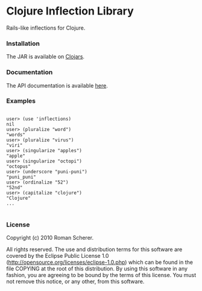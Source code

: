 # Clojure Inflection Library

Rails-like inflections for Clojure.

### Installation

The JAR is available on [Clojars](http://clojars.org/inflections).

### Documentation 

The API documentation is available [here](http://r0man.github.com/inflections-clj).

### Examples
<pre>
<code>
user> (use 'inflections)
nil
user> (pluralize "word")
"words"
user> (pluralize "virus")
"viri"
user> (singularize "apples")
"apple"
user> (singularize "octopi")
"octopus"
user> (underscore "puni-puni")
"puni_puni"
user> (ordinalize "52")
"52nd"
user> (capitalize "clojure")
"Clojure"
...
</code>
</pre>

### License

Copyright (c) 2010 Roman Scherer.  

All rights reserved. The use and distribution terms for this software
are covered by the Eclipse Public License 1.0
(http://opensource.org/licenses/eclipse-1.0.php) which can be found in
the file COPYING at the root of this distribution. By using this
software in any fashion, you are agreeing to be bound by the terms of
this license.  You must not remove this notice, or any other, from
this software.
